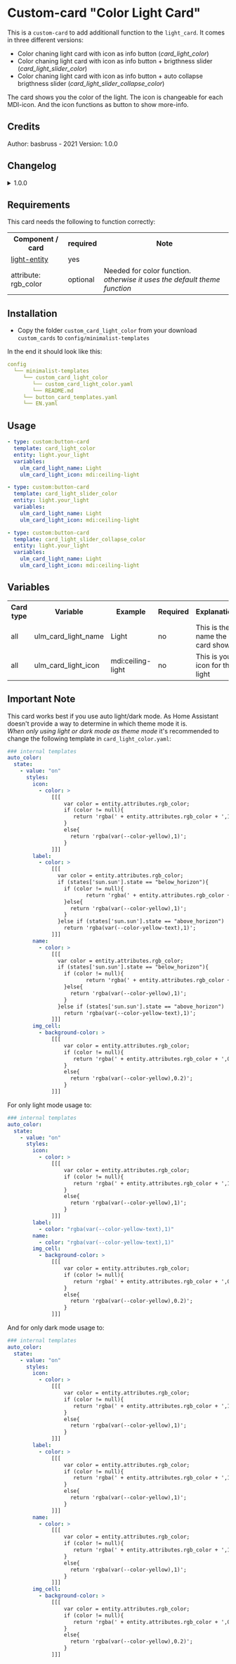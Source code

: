 # Custom-card "Color Light Card"
This is a `custom-card` to add additionall function to the `light_card`. It comes in three different versions:

* Color chaning light card with icon as info button (*card_light_color*)
* Color chaning light card with icon as info button + brigthness slider (*card_light_slider_color*)
* Color chaning light card with icon as info button + auto collapse brigthness slider (*card_light_slider_collapse_color*)

The card shows you the color of the light. The icon is changeable for each MDI-icon. And the icon functions as button to show more-info.

## Credits
Author: basbruss - 2021
Version: 1.0.0

## Changelog
<details>
<summary>1.0.0</summary>
Initial release
</details>

## Requirements
This card needs the following to function correctly:
<table>
<tr>
<th>Component / card</th>
<th>required</th>
<th>Note</th>
</tr>
<tr>
<td><a href=https://www.home-assistant.io/integrations/light>light-entity</a></td>
<td>yes</td>
<td></td>
</tr>
<tr>
<td>attribute: rgb_color</td>
<td>optional</td>
<td>Needed for color function. <i>otherwise it uses the default theme function</i></td>
</tr>
</table>

## Installation
* Copy the folder `custom_card_light_color` from your download `custom_cards` to `config/minimalist-templates`

In the end it should look like this:

```yaml
config
  └── minimalist-templates
     └── custom_card_light_color
        └── custom_card_light_color.yaml
        └── README.md
     └── button_card_templates.yaml
     └── EN.yaml
```

## Usage

```yaml
- type: custom:button-card
  template: card_light_color
  entity: light.your_light
  variables:
    ulm_card_light_name: Light
    ulm_card_light_icon: mdi:ceiling-light

- type: custom:button-card
  template: card_light_slider_color
  entity: light.your_light
  variables:
    ulm_card_light_name: Light
    ulm_card_light_icon: mdi:ceiling-light

- type: custom:button-card
  template: card_light_slider_collapse_color
  entity: light.your_light
  variables:
    ulm_card_light_name: Light
    ulm_card_light_icon: mdi:ceiling-light
```

## Variables
<table>
<tr>
<th>Card type</th>
<th>Variable</th>
<th>Example</th>
<th>Required</th>
<th>Explanation</th>
</tr>
<tr>
<td>all</td>
<td>ulm_card_light_name</td>
<td>Light</td>
<td>no</td>
<td>This is the name the card shows</td>
</tr>
<tr>
<td>all</td>
<td>ulm_card_light_icon</td>
<td>mdi:ceiling-light</td>
<td>no</td>
<td>This is your icon for the light</td>
</tr>
</table>

## Important Note
This card works best if you use auto light/dark mode. As Home Assistant doesn't provide a way to determine in which theme mode it is.
<br>*When only using light or dark mode as theme mode* it's recommended to change the following template in `card_light_color.yaml`:

```yaml
### internal templates
auto_color:
  state:
    - value: "on"
      styles:
        icon:
          - color: >
              [[[
                  var color = entity.attributes.rgb_color;
                  if (color != null){
                     return 'rgba(' + entity.attributes.rgb_color + ',1)';
                  }
                  else{
                    return 'rgba(var(--color-yellow),1)';
                  }
              ]]]
        label:
          - color: >
              [[[
                var color = entity.attributes.rgb_color;
                if (states['sun.sun'].state == "below_horizon"){
                  if (color != null){
                         return 'rgba(' + entity.attributes.rgb_color + ',1)';
                  }else{
                    return 'rgba(var(--color-yellow),1)';
                  }
                }else if (states['sun.sun'].state == "above_horizon")
                  return 'rgba(var(--color-yellow-text),1)';
              ]]]
        name:
          - color: >
              [[[
                var color = entity.attributes.rgb_color;
                if (states['sun.sun'].state == "below_horizon"){
                  if (color != null){
                         return 'rgba(' + entity.attributes.rgb_color + ',1)';
                  }else{
                    return 'rgba(var(--color-yellow),1)';
                  }
                }else if (states['sun.sun'].state == "above_horizon")
                  return 'rgba(var(--color-yellow-text),1)';
              ]]]
        img_cell:
          - background-color: >
              [[[
                  var color = entity.attributes.rgb_color;
                  if (color != null){
                     return 'rgba(' + entity.attributes.rgb_color + ',0.2)';
                  }
                  else{
                    return 'rgba(var(--color-yellow),0.2)';
                  }
              ]]]
```

For only light mode usage to:
```yaml
### internal templates
auto_color:
  state:
    - value: "on"
      styles:
        icon:
          - color: >
              [[[
                  var color = entity.attributes.rgb_color;
                  if (color != null){
                     return 'rgba(' + entity.attributes.rgb_color + ',1)';
                  }
                  else{
                    return 'rgba(var(--color-yellow),1)';
                  }
              ]]]
        label:
          - color: "rgba(var(--color-yellow-text),1)"
        name:
          - color: "rgba(var(--color-yellow-text),1)"
        img_cell:
          - background-color: >
              [[[
                  var color = entity.attributes.rgb_color;
                  if (color != null){
                     return 'rgba(' + entity.attributes.rgb_color + ',0.2)';
                  }
                  else{
                    return 'rgba(var(--color-yellow),0.2)';
                  }
              ]]]
```

And for only dark mode usage to:
```yaml
### internal templates
auto_color:
  state:
    - value: "on"
      styles:
        icon:
          - color: >
              [[[
                  var color = entity.attributes.rgb_color;
                  if (color != null){
                     return 'rgba(' + entity.attributes.rgb_color + ',1)';
                  }
                  else{
                    return 'rgba(var(--color-yellow),1)';
                  }
              ]]]
        label:
          - color: >
              [[[
                  var color = entity.attributes.rgb_color;
                  if (color != null){
                     return 'rgba(' + entity.attributes.rgb_color + ',1)';
                  }
                  else{
                    return 'rgba(var(--color-yellow),1)';
                  }
              ]]]
        name:
          - color: >
              [[[
                  var color = entity.attributes.rgb_color;
                  if (color != null){
                     return 'rgba(' + entity.attributes.rgb_color + ',1)';
                  }
                  else{
                    return 'rgba(var(--color-yellow),1)';
                  }
              ]]]
        img_cell:
          - background-color: >
              [[[
                  var color = entity.attributes.rgb_color;
                  if (color != null){
                     return 'rgba(' + entity.attributes.rgb_color + ',0.2)';
                  }
                  else{
                    return 'rgba(var(--color-yellow),0.2)';
                  }
              ]]]
```
